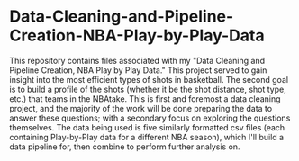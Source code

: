 # Data-Cleaning-and-Pipeline-Creation-NBA-Play-by-Play-Data

This repository contains files associated with my "Data Cleaning and Pipeline Creation, NBA Play by Play Data." This project served to gain insight into the most efficient types of shots in basketball. The second goal is to build a profile of the shots (whether it be the shot distance, shot type, etc.) that teams in the NBAtake. This is first and foremost a data cleaning project, and the majority of the work will be done preparing the data to answer these questions; with a secondary focus on exploring the questions themselves. The data being used is five similarly formatted csv files (each containing Play-by-Play data for a different NBA season), which I'll build a data pipeline for, then combine to perform further analysis on. 
